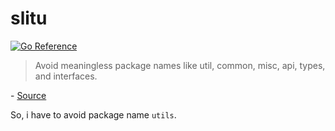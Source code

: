 # slitu

[![Go Reference](https://pkg.go.dev/badge/github.com/g0rbe/slitu.svg)](https://pkg.go.dev/github.com/g0rbe/slitu)

> Avoid meaningless package names like util, common, misc, api, types, and interfaces.

\- [Source](https://github.com/golang/go/wiki/CodeReviewComments#package-names)

So, i have to avoid package name `utils`.
